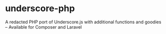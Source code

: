 underscore-php
==============

A redacted PHP port of Underscore.js with additional functions and goodies – Available for Composer and Laravel